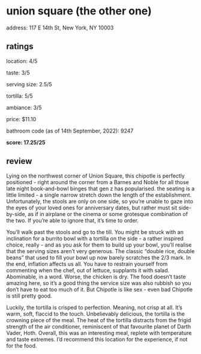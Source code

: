 # union square (the other one)

address: 117 E 14th St, New York, NY 10003

## ratings
location: 4/5

taste: 3/5

serving size: 2.5/5

tortilla: 5/5

ambiance: 3/5

price: $11.10

bathroom code (as of 14th September, 2022): 9247

**score: 17.25/25**



## review
Lying on the northwest corner of Union Square, this chipotle is perfectly positioned - right around the corner from a Barnes and Noble for all those late night book-and-bowl binges that gen z has popularised. the seating is a little limited - a single narrow stretch down the length of the establishment. Unfortunately, the stools are only on one side, so you’re unable to gaze into the eyes of your loved ones for anniversary dates, but rather must sit side-by-side, as if in airplane or the cinema or some grotesque combination of the two. If you’re able to ignore that, it’s time to order.

You’ll walk past the stools and go to the till. You might be struck with an inclination for a burrito bowl with a tortilla on the side - a rather inspired choice, really - and as you ask for them to build up your bowl, you’ll realise that the serving sizes aren’t very generous. The classic “double rice, double beans” that used to fill your bowl up now barely scratches the 2/3 mark. In the end, inflation affects us all. You have to restrain yourself from commenting when the chef, out of lettuce, supplants it with salad. Abominable, in a word. Worse, the chicken is dry. The food doesn’t taste amazing here, so it’s a good thing the service size was also rubbish so you don’t have to eat too much of it. But Chipotle is like sex - even bad Chipotle is still pretty good. 

Luckily, the tortilla is crisped to perfection. Meaning, not crisp at all. It’s warm, soft, flaccid to the touch. Unbelievably delicious, the tortilla is the crowning piece of the meal. The heat of the tortilla distracts from the frigid strength of the air conditioner, reminiscent of that favourite planet of Darth Vader, Hoth. Overall, this was an interesting meal, replete with temperature and taste extremes. I’d recommend this location for the experience, if not for the food.  

 

